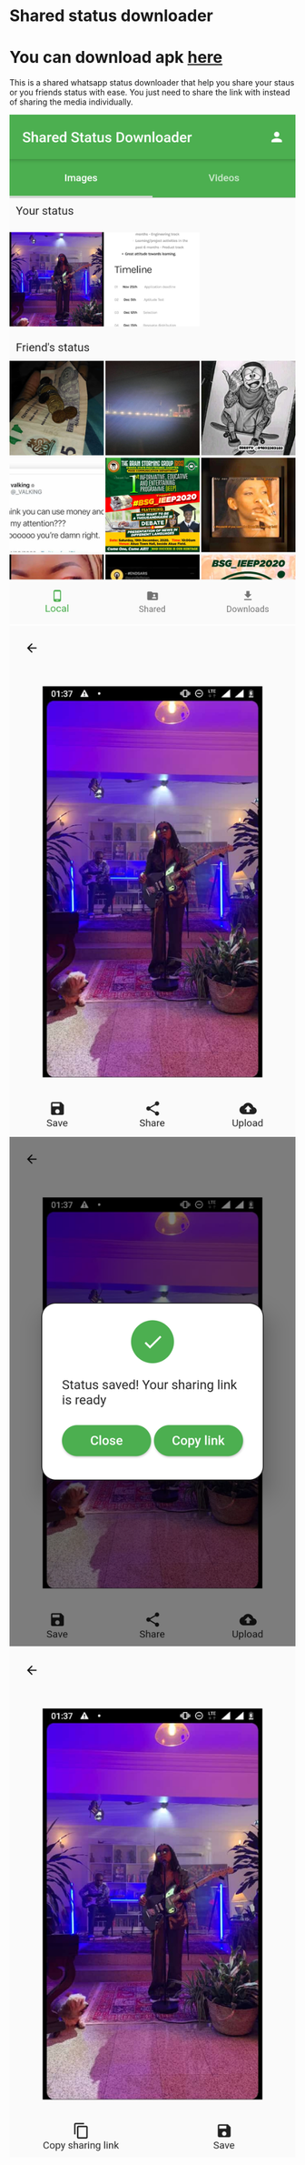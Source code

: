 

# Shared status downloader


# You can download apk [here](https://drive.google.com/folderview?id=1lhby7E6nuRGF_YOxpPV6oR_CIueouPNJ)

This is a shared whatsapp status downloader that help you share your staus or you friends status with ease. You just need to share the link with instead of sharing the media individually.

![Screenshot](screenshots/1.png)
![Screenshot](screenshots/2.png)
![Screenshot](screenshots/3.png)
![Screenshot](screenshots/4.png)
